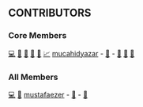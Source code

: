 ## CONTRIBUTORS

<!-- CONTRIBUTORS-GENERATOR-LIST:START -->

<!-- prettier-ignore-start -->
<!-- markdownlint-disable -->
<!-- CONTRIBUTORS-GENERATOR-CORE-MEMBERS:START - Do not remove or modify this section -->

### Core Members

 [💻](Developer) [🎨](Designer) [🤖](DevOps) [🌿](Volunteer) [📐](Engineer) [📈](Manager) [mucahidyazar](https://github.com/mucahidyazar) - [📧](mucahidyazar@gmail.com) -  [🔗](https://www.instagram.com/mucahidyazar/) [🔗](https://twitter.com/mucahidyazar) [🔗](https://www.linkedin.com/in/mucahidyazar/)

<!-- CONTRIBUTORS-GENERATOR-CORE-MEMBERS:END -->

<!-- CONTRIBUTORS-GENERATOR-ALL-MEMBERS:START - Do not remove or modify this section -->

### All Members

 [💻](Developer) [🎨](Designer) [mustafaezer](https://github.com/mustafaezer) - [📧](mustafaezer@gmail.com) -  [🔗](https://www.instagram.com/mustafaezer/)

<!-- CONTRIBUTORS-GENERATOR-ALL-MEMBERS:END -->
<!-- markdownlint-restore -->
<!-- prettier-ignore-end -->

<!-- CONTRIBUTORS-GENERATOR-LIST:END -->